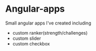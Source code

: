 Angular-apps
============

Small angular apps I've created including
<ul>

<li>custom ranker(strength/challenges)</li>
<li>custom slider</li>
<li>custom checkbox</li>
</ul>

<br/><br/>



